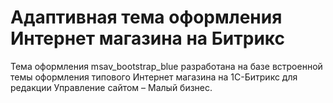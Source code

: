 # Адаптивная тема оформления Интернет магазина на Битрикс
Тема оформления msav_bootstrap_blue разработана на базе встроенной темы оформления типового Интернет магазина на 1С-Битрикс для редакции Управление сайтом – Малый бизнес.